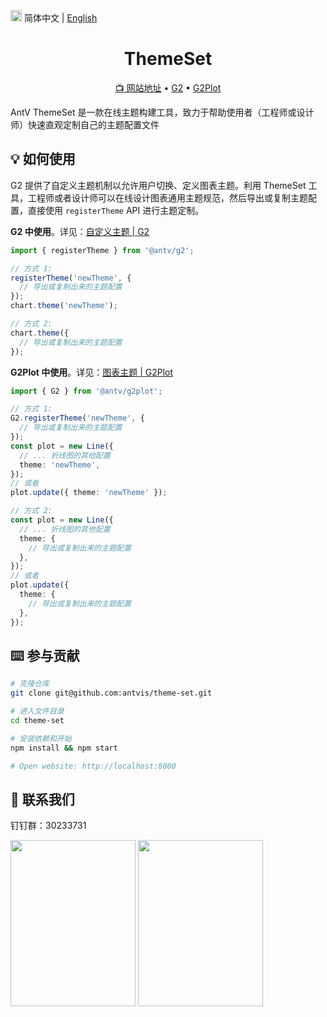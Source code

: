 <img src="https://gw.alipayobjects.com/zos/antfincdn/R8sN%24GNdh6/language.svg" width="18"> 简体中文 | [English](./README.en-US.md)

<h1 align="center">
<b>ThemeSet</b>
</h1>

<p align="center">
  <a href="https://theme-set.antv.vision">📺 网站地址</a> •
  <a href="https://github.com/antvis/g2">G2</a> •
  <a href="https://github.com/antvis/g2plot">G2Plot</a>
</p>

AntV ThemeSet 是一款在线主题构建工具，致力于帮助使用者（工程师或设计师）快速直观定制自己的主题配置文件

## 💡 如何使用

G2 提供了自定义主题机制以允许用户切换、定义图表主题。利用 ThemeSet 工具，工程师或者设计师可以在线设计图表通用主题规范，然后导出或复制主题配置，直接使用 `registerTheme` API 进行主题定制。

**G2 中使用**。详见：[自定义主题 | G2](https://g2.antv.vision/zh/docs/api/advanced/register-theme)

```ts
import { registerTheme } from '@antv/g2';

// 方式 1:
registerTheme('newTheme', {
  // 导出或复制出来的主题配置
});
chart.theme('newTheme');

// 方式 2:
chart.theme({
  // 导出或复制出来的主题配置
});
```

**G2Plot 中使用**。详见：[图表主题 | G2Plot](https://g2plot.antv.vision/zh/docs/api/options/theme)

```ts
import { G2 } from '@antv/g2plot';

// 方式 1:
G2.registerTheme('newTheme', {
  // 导出或复制出来的主题配置
});
const plot = new Line({
  // ... 折线图的其他配置
  theme: 'newTheme',
});
// 或者
plot.update({ theme: 'newTheme' });

// 方式 2:
const plot = new Line({
  // ... 折线图的其他配置
  theme: {
    // 导出或复制出来的主题配置
  },
});
// 或者
plot.update({
  theme: {
    // 导出或复制出来的主题配置
  },
});
```

## ⌨️ 参与贡献

```bash
# 克隆仓库
git clone git@github.com:antvis/theme-set.git

# 进入文件目录
cd theme-set

# 安装依赖和开始
npm install && npm start

# Open website: http://localhost:8000
```

## 📧 联系我们

钉钉群：30233731

<img src="https://gw.alipayobjects.com/zos/antfincdn/9sHnl5k%26u4/dingdingqun.png" width="200" height="266" />
<img src="https://gw.alipayobjects.com/zos/antfincdn/8qEHi7GiaN/G2Plot-dingding.JPG" width="200" height="266" />
